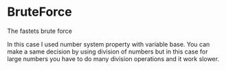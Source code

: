 # BruteForce
The fastets brute force

In this case I used number system property with variable base. 
You can make a same decision by using division of numbers but in this case for large numbers you have to do many division operations and it work slower.
